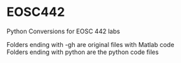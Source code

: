 # EOSC442
Python Conversions for EOSC 442 labs

Folders ending with -gh are original files with Matlab code\
Folders ending with python are the python code files
